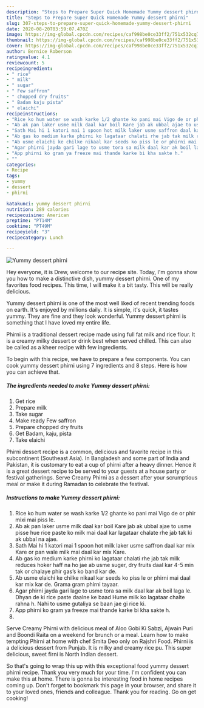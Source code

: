 ```yaml
---
description: "Steps to Prepare Super Quick Homemade Yummy dessert phirni"
title: "Steps to Prepare Super Quick Homemade Yummy dessert phirni"
slug: 307-steps-to-prepare-super-quick-homemade-yummy-dessert-phirni
date: 2020-08-20T03:59:07.470Z
image: https://img-global.cpcdn.com/recipes/caf998be0ce33ff2/751x532cq70/yummy-dessert-phirni-recipe-main-photo.jpg
thumbnail: https://img-global.cpcdn.com/recipes/caf998be0ce33ff2/751x532cq70/yummy-dessert-phirni-recipe-main-photo.jpg
cover: https://img-global.cpcdn.com/recipes/caf998be0ce33ff2/751x532cq70/yummy-dessert-phirni-recipe-main-photo.jpg
author: Bernice Roberson
ratingvalue: 4.1
reviewcount: 5
recipeingredient:
- " rice"
- " milk"
- " sugar"
- " Few saffron"
- " chopped dry fruits"
- " Badam kaju pista"
- " elaichi"
recipeinstructions:
- "Rice ko hum water se wash karke 1/2 ghante ko pani mai Vigo de or phir mixi mai piss le."
- "Ab ak pan laker usme milk daal kar boil Kare jab ak ubbal ajae to usme pisse hue rice paste ko milk mai daal kar lagataar chalate rhe jab tak ki ak ubbal na ajae."
- "Sath Mai hi 1 katori mai 1 spoon hot milk laker usme saffron daal kar mix Kare or pan wale milk mai daal kar mix Kare."
- "Ab gas ko medium karke phirni ko lagataar chalati rhe jab tak milk reduces hoker haff na ho jae ab usme suger, dry fruits daal kar 4-5 min tak or chalaye phir gas’s ko band kar de."
- "Ab usme elaichi ke chilke nikaal kar seeds ko piss le or phirni mai daal kar mix kar de. Grama gram phirni tayaar."
- "Agar phirni jayda gari lage to usme tora sa milk daal kar ak boil laga le. Dhyan de ki rice paste daalne ke baad Hume milk ko lagataar chalte rahna h. Nahi to usme gutaliya se baan jae gi rice ki."
- "App phirni ko gram ya freeze mai thande karke bi kha sakte h."
- ""
categories:
- Recipe
tags:
- yummy
- dessert
- phirni

katakunci: yummy dessert phirni 
nutrition: 289 calories
recipecuisine: American
preptime: "PT14M"
cooktime: "PT49M"
recipeyield: "3"
recipecategory: Lunch

---
```



![Yummy dessert phirni](https://img-global.cpcdn.com/recipes/caf998be0ce33ff2/751x532cq70/yummy-dessert-phirni-recipe-main-photo.jpg)

Hey everyone, it is Drew, welcome to our recipe site. Today, I'm gonna show you how to make a distinctive dish, yummy dessert phirni. One of my favorites food recipes. This time, I will make it a bit tasty. This will be really delicious.

Yummy dessert phirni is one of the most well liked of recent trending foods on earth. It's enjoyed by millions daily. It is simple, it's quick, it tastes yummy. They are fine and they look wonderful. Yummy dessert phirni is something that I have loved my entire life.

Phirni is a traditional dessert recipe made using full fat milk and rice flour. It is a creamy milky dessert or drink best when served chilled. This can also be called as a kheer recipe with few ingredients.


To begin with this recipe, we have to prepare a few components. You can cook yummy dessert phirni using 7 ingredients and 8 steps. Here is how you can achieve that.

<!--inarticleads1-->

##### The ingredients needed to make Yummy dessert phirni:

1. Get  rice
1. Prepare  milk
1. Take  sugar
1. Make ready  Few saffron
1. Prepare  chopped dry fruits
1. Get  Badam, kaju, pista
1. Take  elaichi


Phirni dessert recipe is a common, delicious and favorite recipe in this subcontinent (Southeast Asia). In Bangladesh and some part of India and Pakistan, it is customary to eat a cup of phirni after a heavy dinner. Hence it is a great dessert recipe to be served to your guests at a house party or festival gatherings. Serve Creamy Phirni as a dessert after your scrumptious meal or make it during Ramadan to celebrate the festival. 

<!--inarticleads2-->

##### Instructions to make Yummy dessert phirni:

1. Rice ko hum water se wash karke 1/2 ghante ko pani mai Vigo de or phir mixi mai piss le.
1. Ab ak pan laker usme milk daal kar boil Kare jab ak ubbal ajae to usme pisse hue rice paste ko milk mai daal kar lagataar chalate rhe jab tak ki ak ubbal na ajae.
1. Sath Mai hi 1 katori mai 1 spoon hot milk laker usme saffron daal kar mix Kare or pan wale milk mai daal kar mix Kare.
1. Ab gas ko medium karke phirni ko lagataar chalati rhe jab tak milk reduces hoker haff na ho jae ab usme suger, dry fruits daal kar 4-5 min tak or chalaye phir gas’s ko band kar de.
1. Ab usme elaichi ke chilke nikaal kar seeds ko piss le or phirni mai daal kar mix kar de. Grama gram phirni tayaar.
1. Agar phirni jayda gari lage to usme tora sa milk daal kar ak boil laga le. Dhyan de ki rice paste daalne ke baad Hume milk ko lagataar chalte rahna h. Nahi to usme gutaliya se baan jae gi rice ki.
1. App phirni ko gram ya freeze mai thande karke bi kha sakte h.
1. 


Serve Creamy Phirni with delicious meal of Aloo Gobi Ki Sabzi, Ajwain Puri and Boondi Raita on a weekend for brunch or a meal. Learn how to make tempting Phirni at home with chef Smita Deo only on Rajshri Food. Phirni is a delicious dessert from Punjab. It is milky and creamy rice pu. This super delicious, sweet firni is North Indian dessert. 

So that's going to wrap this up with this exceptional food yummy dessert phirni recipe. Thank you very much for your time. I'm confident you can make this at home. There is gonna be interesting food in home recipes coming up. Don't forget to bookmark this page in your browser, and share it to your loved ones, friends and colleague. Thank you for reading. Go on get cooking!
